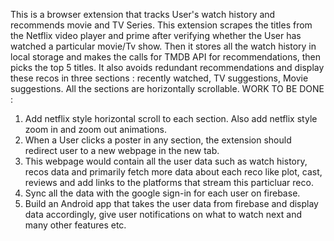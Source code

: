 This is a browser extension that tracks User's watch history and recommends movie and TV Series.
This extension scrapes the titles from the Netflix video player and prime after verifying whether the User has watched a particular movie/Tv show.
Then it stores all the watch history in local storage and makes the calls for TMDB API for recommendations, then picks the top 5 titles.
It also avoids redundant recommendations and display these recos in three sections : recently watched, TV suggestions, Movie suggestions.
All the sections are horizontally scrollable.
WORK TO BE DONE : 
1) Add netflix style horizontal scroll to each section. Also add netflix style zoom in and zoom out animations.
2) When a User clicks a poster in any section, the extension should redirect user to a new webpage in the new tab.
3) This webpage would contain all the user data such as watch history, recos data and primarily fetch more data about each reco like plot, cast,
   reviews and add links to the platforms that stream this particluar reco.
4) Sync all the data with the google sign-in for each user on firebase.
5) Build an Android app that takes the user data from firebase and display data accordingly, give user notifications on what to watch next
   and many other features etc.
